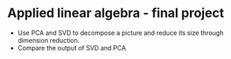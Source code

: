 # Applied linear algebra - final project
- Use PCA and SVD to decompose a picture and reduce its size through dimension reduction.
- Compare the output of SVD and PCA
